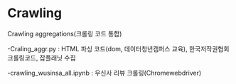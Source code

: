 # Crawling

Crawling aggregations(크롤링 코드 통합)

-Craling_aggr.py : HTML 파싱 코드(dom, 데이터청년캠퍼스 교육), 한국저작권협회 크롤링코드, 잡플래닛 수집

-crawling_wusinsa_all.ipynb : 우신사 리뷰 크롤링(Chromewebdriver)
